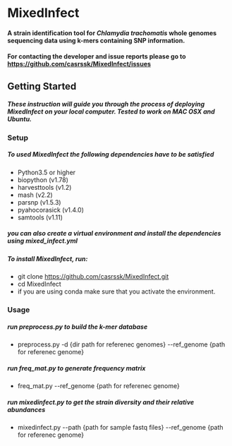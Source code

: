 # MixedInfect
#### A strain identification tool for *Chlamydia trachomatis* whole genomes sequencing data using k-mers containing SNP information.

#### For contacting the developer and issue reports please go to https://github.com/casrssk/MixedInfect/issues

## Getting Started
##### These instruction will guide you through the process of deploying MixedInfect on your local computer. Tested to work on MAC OSX and Ubuntu.

### Setup
##### To used MixedInfect the following dependencies have to be satisfied
- Python3.5 or higher
- biopython (v1.78)
- harvesttools (v1.2)
- mash (v2.2)
- parsnp (v1.5.3)
- pyahocorasick (v1.4.0)
- samtools (v1.11)

##### you can also create a virtual environment and install the dependencies using mixed_infect.yml

##### To install MixedInfect, run:
- git clone https://github.com/casrssk/MixedInfect.git
- cd MixedInfect
- if you are using conda make sure that you activate the environment.

### Usage

##### run preprocess.py to build the k-mer database
- preprocess.py -d {dir path for referenec genomes} --ref_genome {path for referenec genome}

##### run freq_mat.py to generate frequency matrix
- freq_mat.py --ref_genome {path for referenec genome}

##### run mixedinfect.py to get the strain diversity and their relative abundances
- mixedinfect.py --path {path for sample fastq files} --ref_genome {path for referenec genome}
